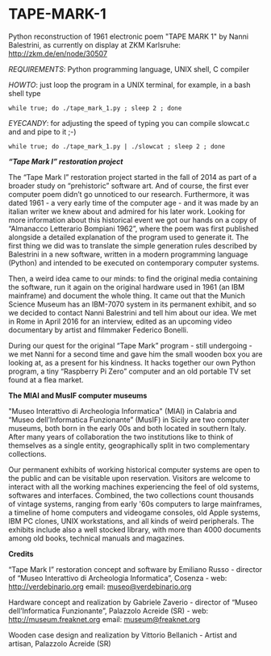 # TAPE-MARK-1

Python reconstruction of 1961 electronic poem "TAPE MARK 1" by Nanni Balestrini, as currently on display at ZKM Karlsruhe: http://zkm.de/en/node/30507 

*REQUIREMENTS*: Python programming language, UNIX shell, C compiler

*HOWTO*: just loop the program in a UNIX terminal, for example, in a bash shell type

```while true; do ./tape_mark_1.py ; sleep 2 ; done```

*EYECANDY*: for adjusting the speed of typing you can compile slowcat.c and and pipe to it ;-)

```while true; do ./tape_mark_1.py | ./slowcat ; sleep 2 ; done```


***“Tape Mark I” restoration project***

The “Tape Mark I” restoration project started in the fall of 2014 as part of a broader study on “prehistoric” software art. And of course, the first ever computer poem didn’t go unnoticed to our research. Furthermore, it was dated 1961 - a very early time of the computer age - and it was made by an italian writer we knew about and admired for his later work. Looking for more information about this historical event we got our hands on a copy of “Almanacco Letterario Bompiani 1962”, where the poem was first published alongside a detailed explanation of the program used to generate it. The first thing we did was to translate the simple generation rules described by Balestrini in a new software, written in a modern programming language (Python) and intended to be executed on contemporary computer systems.

Then, a weird idea came to our minds: to find the original media containing the software, run it again on the original hardware used in 1961 (an IBM mainframe) and document the whole thing. It came out that the Munich Science Museum has an IBM-7070 system in its permanent exhibit, and so we  decided to contact Nanni Balestrini and tell him about our idea. We met in Rome in April 2016 for an interview, edited as an upcoming video documentary by artist and filmmaker Federico Bonelli.

During our quest for the original “Tape Mark” program - still undergoing - we met Nanni for a second time and gave him the small wooden box you are looking at, as a present for his kindness. It hacks together our own Python program, a tiny “Raspberry Pi Zero” computer and an old portable TV set found at a flea market. 

**The MIAI and MusIF computer museums**

"Museo Interattivo di Archeologia Informatica" (MIAI) in Calabria and “Museo dell’Informatica Funzionante” (MusIF) in Sicily are two computer museums, both born in the early 00s and both located in southern Italy. After many years of collaboration the two institutions like to think of themselves as a single entity, geographically split in two complementary collections.

Our permanent exhibits of working historical computer systems are open to the public and can be visitable upon reservation. Visitors are welcome to interact with all the working machines experiencing the feel of old systems, softwares and interfaces. Combined, the two collections count thousands of vintage systems, ranging from early '60s computers to large mainframes, a timeline of home computers and videogame consoles, old Apple systems, IBM PC clones, UNIX workstations, and all kinds of weird peripherals. The exhibits include also a well stocked library, with more than 4000 documents among old books, technical manuals and magazines.

**Credits**

“Tape Mark I” restoration concept and software by Emiliano Russo - director of “Museo Interattivo di Archeologia Informatica”, Cosenza - web: http://verdebinario.org email: museo@verdebinario.org

Hardware concept and realization by Gabriele Zaverio - director of “Museo dell’Informatica Funzionante”, Palazzolo Acreide (SR) - web: http://museum.freaknet.org email: museum@freaknet.org

Wooden case design and realization by Vittorio Bellanich - Artist and artisan, Palazzolo Acreide (SR)
